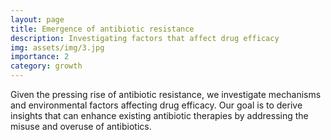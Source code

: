 ```yaml
---
layout: page
title: Emergence of antibiotic resistance
description: Investigating factors that affect drug efficacy
img: assets/img/3.jpg
importance: 2
category: growth
---
```


Given the pressing rise of antibiotic resistance, we investigate mechanisms and environmental factors affecting drug efficacy. Our goal is to derive insights that can enhance existing antibiotic therapies by addressing the misuse and overuse of antibiotics.